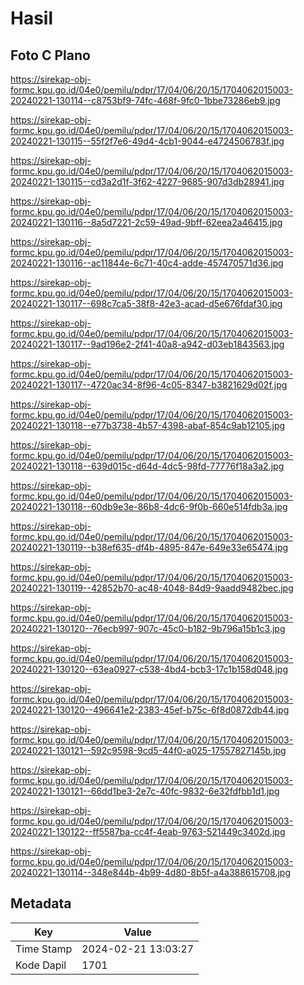 # Hasil

## Foto C Plano

https://sirekap-obj-formc.kpu.go.id/04e0/pemilu/pdpr/17/04/06/20/15/1704062015003-20240221-130114--c8753bf9-74fc-468f-9fc0-1bbe73286eb9.jpg

https://sirekap-obj-formc.kpu.go.id/04e0/pemilu/pdpr/17/04/06/20/15/1704062015003-20240221-130115--55f2f7e6-49d4-4cb1-9044-e4724506783f.jpg

https://sirekap-obj-formc.kpu.go.id/04e0/pemilu/pdpr/17/04/06/20/15/1704062015003-20240221-130115--cd3a2d1f-3f62-4227-9685-907d3db28941.jpg

https://sirekap-obj-formc.kpu.go.id/04e0/pemilu/pdpr/17/04/06/20/15/1704062015003-20240221-130116--8a5d7221-2c59-49ad-9bff-62eea2a46415.jpg

https://sirekap-obj-formc.kpu.go.id/04e0/pemilu/pdpr/17/04/06/20/15/1704062015003-20240221-130116--ac11844e-6c71-40c4-adde-457470571d36.jpg

https://sirekap-obj-formc.kpu.go.id/04e0/pemilu/pdpr/17/04/06/20/15/1704062015003-20240221-130117--698c7ca5-38f8-42e3-acad-d5e676fdaf30.jpg

https://sirekap-obj-formc.kpu.go.id/04e0/pemilu/pdpr/17/04/06/20/15/1704062015003-20240221-130117--9ad196e2-2f41-40a8-a942-d03eb1843563.jpg

https://sirekap-obj-formc.kpu.go.id/04e0/pemilu/pdpr/17/04/06/20/15/1704062015003-20240221-130117--4720ac34-8f96-4c05-8347-b3821629d02f.jpg

https://sirekap-obj-formc.kpu.go.id/04e0/pemilu/pdpr/17/04/06/20/15/1704062015003-20240221-130118--e77b3738-4b57-4398-abaf-854c9ab12105.jpg

https://sirekap-obj-formc.kpu.go.id/04e0/pemilu/pdpr/17/04/06/20/15/1704062015003-20240221-130118--639d015c-d64d-4dc5-98fd-77776f18a3a2.jpg

https://sirekap-obj-formc.kpu.go.id/04e0/pemilu/pdpr/17/04/06/20/15/1704062015003-20240221-130118--60db9e3e-86b8-4dc6-9f0b-660e514fdb3a.jpg

https://sirekap-obj-formc.kpu.go.id/04e0/pemilu/pdpr/17/04/06/20/15/1704062015003-20240221-130119--b38ef635-df4b-4895-847e-649e33e65474.jpg

https://sirekap-obj-formc.kpu.go.id/04e0/pemilu/pdpr/17/04/06/20/15/1704062015003-20240221-130119--42852b70-ac48-4048-84d9-9aadd9482bec.jpg

https://sirekap-obj-formc.kpu.go.id/04e0/pemilu/pdpr/17/04/06/20/15/1704062015003-20240221-130120--76ecb997-907c-45c0-b182-9b796a15b1c3.jpg

https://sirekap-obj-formc.kpu.go.id/04e0/pemilu/pdpr/17/04/06/20/15/1704062015003-20240221-130120--63ea0927-c538-4bd4-bcb3-17c1b158d048.jpg

https://sirekap-obj-formc.kpu.go.id/04e0/pemilu/pdpr/17/04/06/20/15/1704062015003-20240221-130120--496641e2-2383-45ef-b75c-6f8d0872db44.jpg

https://sirekap-obj-formc.kpu.go.id/04e0/pemilu/pdpr/17/04/06/20/15/1704062015003-20240221-130121--592c9598-9cd5-44f0-a025-17557827145b.jpg

https://sirekap-obj-formc.kpu.go.id/04e0/pemilu/pdpr/17/04/06/20/15/1704062015003-20240221-130121--66dd1be3-2e7c-40fc-9832-6e32fdfbb1d1.jpg

https://sirekap-obj-formc.kpu.go.id/04e0/pemilu/pdpr/17/04/06/20/15/1704062015003-20240221-130122--ff5587ba-cc4f-4eab-9763-521449c3402d.jpg

https://sirekap-obj-formc.kpu.go.id/04e0/pemilu/pdpr/17/04/06/20/15/1704062015003-20240221-130114--348e844b-4b99-4d80-8b5f-a4a388615708.jpg


## Metadata

| Key        | Value               |
| ---------- | ------------------- |
| Time Stamp | 2024-02-21 13:03:27 |
| Kode Dapil | 1701                |



